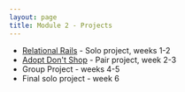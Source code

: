 ```yaml
---
layout: page
title: Module 2 - Projects
---
```


*  [Relational Rails](./relational_rails/) - Solo project, weeks 1-2
*  [Adopt Don't Shop](https://github.com/turingschool-examples/adopt-dont-shop-7) - Pair project, week 2-3
*  Group Project - weeks 4-5
*  Final solo project - week 6
